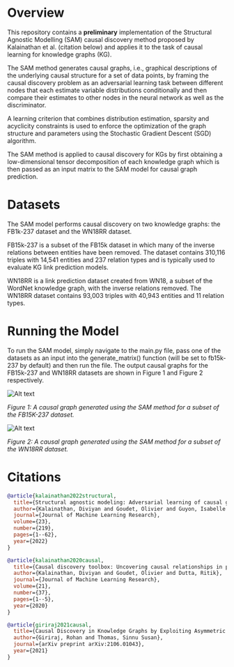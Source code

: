 # Overview

This repository contains a **preliminary** implementation of the Structural Agnostic Modelling (SAM) causal discovery method proposed by Kalainathan et al. (citation below) and applies it to the task of causal learning for knowledge graphs (KG). 

The SAM method generates causal graphs, i.e., graphical descriptions of the underlying causal structure for a set of data points, by framing the causal discovery problem as an adversarial learning task between different nodes that 
each estimate variable distributions conditionally and then compare their estimates to other nodes in the neural network as well as the discriminator.

A learning criterion that combines distribution estimation, sparsity and acyclicity constraints is used to enforce the optimization of the graph structure and parameters using the Stochastic Gradient Descent (SGD) algorithm. 

The SAM method is applied to causal discovery for KGs by first obtaining a low-dimensional tensor decomposition of each knowledge graph which is then passed as an input matrix to the SAM model for causal graph prediction.

# Datasets
The SAM model performs causal discovery on two knowledge graphs: the FB1k-237 dataset and the WN18RR dataset.

FB15k-237 is a subset of the FB15k dataset in which many of the inverse relations between entities have been removed. The dataset contains 310,116 triples with 14,541 entities and 237 relation types and is typically used to evaluate KG link prediction models. 

WN18RR is a link prediction dataset created from WN18, a subset of the WordNet knowledge graph, with the inverse relations removed. The WN18RR dataset contains 93,003 triples with 40,943 entities and 11 relation types.

# Running the Model
To run the SAM model, simply navigate to the main.py file, pass one of the datasets as an input into the generate_matrix() function (will be set to fb15k-237 by default) and then run the file. The output causal graphs for the FB15k-237 and WN18RR datasets are shown in Figure 1
and Figure 2 respectively.

![Alt text](https://github.com/user-attachments/assets/292de346-f1ba-40b3-b34d-71b8a7a2caed)

<p align="left">
  <em>Figure 1: A causal graph generated using the SAM method for a subset of the FB15K-237 dataset.</em>
</p>

![Alt text](https://github.com/user-attachments/assets/47ca27a4-8d54-4a27-8c67-51e81c9bfc0d)

<p align="left">
  <em>Figure 2: A causal graph generated using the SAM method for a subset of the WN18RR dataset.</em>
</p>

# Citations
```bibtex
@article{kalainathan2022structural,
  title={Structural agnostic modeling: Adversarial learning of causal graphs},
  author={Kalainathan, Diviyan and Goudet, Olivier and Guyon, Isabelle and Lopez-Paz, David and Sebag, Mich{\`e}le},
  journal={Journal of Machine Learning Research},
  volume={23},
  number={219},
  pages={1--62},
  year={2022}
}

@article{kalainathan2020causal,
  title={Causal discovery toolbox: Uncovering causal relationships in python},
  author={Kalainathan, Diviyan and Goudet, Olivier and Dutta, Ritik},
  journal={Journal of Machine Learning Research},
  volume={21},
  number={37},
  pages={1--5},
  year={2020}
}

@article{giriraj2021causal,
  title={Causal Discovery in Knowledge Graphs by Exploiting Asymmetric Properties of Non-Gaussian Distributions},
  author={Giriraj, Rohan and Thomas, Sinnu Susan},
  journal={arXiv preprint arXiv:2106.01043},
  year={2021}
}
